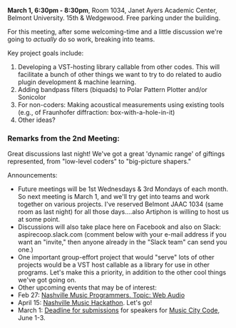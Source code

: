 
**March 1, 6:30pm - 8:30pm**, Room 1034, Janet Ayers Academic Center, Belmont University. 15th & Wedgewood.
Free parking under the building.

For this meeting, after some welcoming-time and a little discussion we're going to *actually* do so work, breaking into teams.

Key project goals include: 

1. Developing a VST-hosting library callable from other codes. This will facilitate a bunch of other things we want to try 
to do related to audio plugin development & machine learning.
2. Adding bandpass filters (biquads) to Polar Pattern Plotter and/or Sonicolor
3. For non-coders: Making acoustical measurements using existing tools (e.g., of Fraunhofer diffraction: box-with-a-hole-in-it)
4. Other ideas?

### Remarks from the 2nd Meeting:
Great discussions last night! We've got a great 'dynamic range' of giftings represented, from "low-level coders" to "big-picture shapers." 

Announcements:

- Future meetings will be 1st Wednesdays & 3rd Mondays of each month. So next meeting is March 1, and we'll try get into teams and work together on various projects. I've reserved Belmont JAAC 1034 (same room as last night) for all those days....also Artiphon is willing to host us at some point.
- Discussions will also take place here on Facebook and also on Slack: aspirecoop.slack.com (comment below with your e-mail address if you want an "invite," then anyone already in the "Slack team" can send you one.)
- One important group-effort project that would "serve" lots of other projects would be a VST host callable as a library for use in other programs. Let's make this a priority, in addition to the other cool things we've got going on.
- Other upcoming events that may be of interest:
- Feb 27: [Nashville Music Programmers. Topic: Web Audio](https://www.meetup.com/Nashville-Music-Program…/…/237664579/) 
- April 15: [Nashville Music Hackathon](http://nashvillemusichackathon.com/). Let's go! 
- March 1: [Deadline for submissions](https://www.musiccitycode.com/p/call-for-speakers-4) for speakers for [Music City Code](https://www.musiccitycode.com/), June 1-3. 
